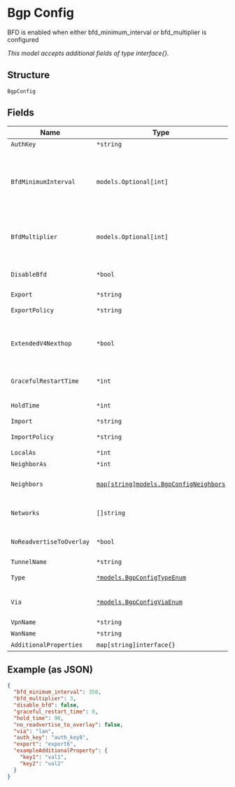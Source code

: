 
# Bgp Config

BFD is enabled when either bfd_minimum_interval or bfd_multiplier is configured

*This model accepts additional fields of type interface{}.*

## Structure

`BgpConfig`

## Fields

| Name | Type | Tags | Description |
|  --- | --- | --- | --- |
| `AuthKey` | `*string` | Optional | - |
| `BfdMinimumInterval` | `models.Optional[int]` | Optional | When bfd_multiplier is configured alone. Default:<br><br>* 1000 if `type`==`external`<br>* 350 `type`==`internal`<br>**Default**: `350`<br>**Constraints**: `>= 1`, `<= 255000` |
| `BfdMultiplier` | `models.Optional[int]` | Optional | When bfd_minimum_interval_is_configured alone<br>**Default**: `3`<br>**Constraints**: `>= 1`, `<= 255` |
| `DisableBfd` | `*bool` | Optional | BFD provides faster path failure detection and is enabled by default<br>**Default**: `false` |
| `Export` | `*string` | Optional | - |
| `ExportPolicy` | `*string` | Optional | Default export policies if no per-neighbor policies defined |
| `ExtendedV4Nexthop` | `*bool` | Optional | By default, either inet/net6 unicast depending on neighbor IP family (v4 or v6). For v6 neighbors, to exchange v4 nexthop, which allows dual-stack support, enable this |
| `GracefulRestartTime` | `*int` | Optional | `0` means disable<br>**Default**: `0`<br>**Constraints**: `>= 0`, `<= 4095` |
| `HoldTime` | `*int` | Optional | **Default**: `90`<br>**Constraints**: `>= 0`, `<= 65535` |
| `Import` | `*string` | Optional | - |
| `ImportPolicy` | `*string` | Optional | Default import policies if no per-neighbor policies defined |
| `LocalAs` | `*int` | Optional | - |
| `NeighborAs` | `*int` | Optional | - |
| `Neighbors` | [`map[string]models.BgpConfigNeighbors`](../../doc/models/bgp-config-neighbors.md) | Optional | If per-neighbor as is desired. Property key is the neighbor address |
| `Networks` | `[]string` | Optional | If `type`!=`external`or `via`==`wan`networks where we expect BGP neighbor to connect to/from |
| `NoReadvertiseToOverlay` | `*bool` | Optional | By default, we'll re-advertise all learned BGP routers toward overlay<br>**Default**: `false` |
| `TunnelName` | `*string` | Optional | If `type`==`tunnel` |
| `Type` | [`*models.BgpConfigTypeEnum`](../../doc/models/bgp-config-type-enum.md) | Optional | enum: `external`, `internal`<br>**Constraints**: *Minimum Length*: `1` |
| `Via` | [`*models.BgpConfigViaEnum`](../../doc/models/bgp-config-via-enum.md) | Optional | network name. enum: `lan`, `tunnel`, `vpn`, `wan`<br>**Default**: `"lan"` |
| `VpnName` | `*string` | Optional | - |
| `WanName` | `*string` | Optional | If `via`==`wan` |
| `AdditionalProperties` | `map[string]interface{}` | Optional | - |

## Example (as JSON)

```json
{
  "bfd_minimum_interval": 350,
  "bfd_multiplier": 3,
  "disable_bfd": false,
  "graceful_restart_time": 0,
  "hold_time": 90,
  "no_readvertise_to_overlay": false,
  "via": "lan",
  "auth_key": "auth_key8",
  "export": "export6",
  "exampleAdditionalProperty": {
    "key1": "val1",
    "key2": "val2"
  }
}
```

